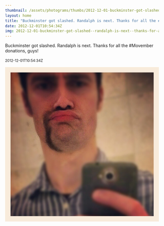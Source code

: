 ```yaml
---
thumbnail: /assets/photograms/thumbs/2012-12-01-buckminster-got-slashed--randalph-is-next--thanks-for-all-the--movember-donations--guys-.png
layout: home
title: "Buckminster got slashed. Randalph is next. Thanks for all the #Movember donations, guys!"
date: 2012-12-01T10:54:34Z
img: 2012-12-01-buckminster-got-slashed--randalph-is-next--thanks-for-all-the--movember-donations--guys-.jpg
---
```


Buckminster got slashed. Randalph is next. Thanks for all the #Movember donations, guys!

<small>2012-12-01T10:54:34Z</small>

![Buckminster got slashed. Randalph is next. Thanks for all the #Movember donations, guys!](/assets/photograms/original/2012-12-01-buckminster-got-slashed--randalph-is-next--thanks-for-all-the--movember-donations--guys-.jpg)
